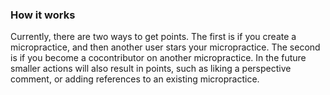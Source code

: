 ### How it works

Currently, there are two ways to get points. The first is if you create a micropractice, and then another user stars your micropractice. The second is if you become a cocontributor on another micropractice. In the future smaller actions will also result in points, such as liking a perspective comment, or adding references to an existing micropractice.